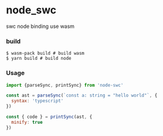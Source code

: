 # node_swc
swc node binding use wasm

### build

```shell
$ wasm-pack build # build wasm
$ yarn build # build node
```

### Usage

```js
import {parseSync, printSync} from 'node-swc'

const ast = parseSync(`const a: string = "hello world"`, {
  syntax: 'typescript'
})

const { code } = printSync(ast, {
  minify: true
})
```
